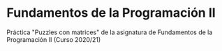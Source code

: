 # Fundamentos de la Programación II
Práctica "Puzzles con matrices" de la asignatura de Fundamentos de la Programación II (Curso 2020/21)
